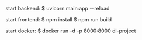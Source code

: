 start backend:
	$ uvicorn main:app --reload

start frontend:
	$ npm install
	$ npm run build
	
start docker:
	$ docker run -d -p 8000:8000 dl-project